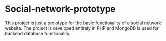 Social-network-prototype
========================

This project is just a prototype for the basic functionality of a social network website.
The project is developed entirely in PHP and MongoDB is used for backend database functionality.

